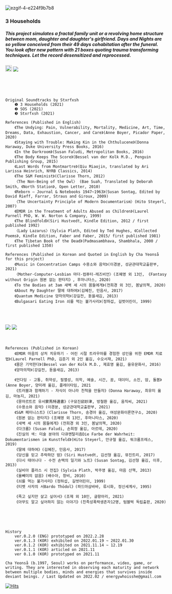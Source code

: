 ![ezgif-4-e224f9b7b8](https://user-images.githubusercontent.com/90887934/156078772-bfeb75fa-2d4e-4497-be11-97c8ef2995c5.gif)

### 3 Households

##### This project simulates a fractal family unit or a revolving home structure between mom, daughter and daughter's girlfriend. Days and Nights are so yellow conceived from their 49 days cohabitation after the funeral. You look after new pattern with 21 boxes quoting trauma transforming techniques. Let the record desensitized and reprocessed.

<img src = "https://user-images.githubusercontent.com/90887934/156081425-a5791aa7-7c86-42de-b633-5f289ce2f4a1.png" height = "20"> <img src = "https://user-images.githubusercontent.com/90887934/156082141-32380fd8-e7c8-4f51-9937-c43996d0f5a7.png">

<br>
<br>
<br>

```
Original Soundtracks by Stxrfxsh
    ❶ 3 Households (2021)
    ❷ SOS (2021)
    ❸ Stxrfxsh (2021)
```

```
References (Published in English)
    《The Undying: Pain, Vulnerability, Mortality, Medicine, Art, Time, Dreams, Data, Exhaustion, Cancer, and Care》(Anne Boyer, Picador Paper, 2020)
    《Staying with Trouble: Making Kin in the Chthulucene》(Donna Haraway, Duke University Press Books, 2016) 
    《In the Darkroom》(Susan Faludi, Metropolitan Books, 2016)
    《The Body Keeps The Score》(Bessel van der Kolk M.D., Penguin Publishing Group, 2015)
    《Last Words from Montmartre》(Qiu Miaojin, translated by Ari Larissa Heinrich, NYRB Classics, 2014)
    《The S&M Feminist》(Clarisse Thorn, 2012)
    〈The Non-Being of the Owl〉 (Bae Suah, Translated by Deborah Smith, 《North Station》, Open Letter, 2010)
    《Reborn ― Journal & Notebooks 1947~1963》(Susan Sontag, Edited by David Rieff, Farrar, Straus and Giroux, 2009)
    〈The Uncertainty Principle of Modern Documentarism〉(Hito Steyerl, 2007)
    《EMDR in the Treatment of Adults Abused as Children》(Laurel Parnell PhD, W. W. Norton & Company, 1999) 
    《The Blindfold》(Siri Hustvedt, Kindle Edition, 2012 / first published 1992)
    〈Lady Lazarus〉(Sylvia Plath, Edited by Ted Hughes, 《Collected Poems》, Kindle Edition, Faber and Faber, 2015/ first published 1981)
    《The Tibetan Book of the Dead》(Padmasambhava, Shambhala, 2000 / first published 1350)

References (Published in Korean and Quoted in English by Cha Yeonså for this project)
    《Music in Concentration Camps 수용소와 음악》(이경분, 성균관대학교출판부, 2021)
    〈Mother-Computer-Lesbian 마더-컴퓨터-레즈비언〉(조혜영 외 13인, 《Fantasy without Origin 원본 없는 판타지》, 후마니타스, 2020)
    《To the Bodies at 3am 새벽 세 시의 몸들에게》(전희경 외 3인, 봄날의책, 2020)
    《About My Daughter 딸에 대하여》(김혜진, 민음사, 2017)
    《Quantum Medicine 양자의학》(강길전, 돋을새김, 2013) 
    《Bulgasari Eating Iron 쇠를 먹는 불가사리》(정하섭, 길벗어린이, 1999)
```

<br>
<br>
<br>

<img src="https://user-images.githubusercontent.com/90887934/156080459-3b6207a1-c3d4-4f84-9d14-6469bd5698d4.png">
<img src="https://user-images.githubusercontent.com/90887934/156071307-837c59f4-c850-45c5-ad17-11b9460d5c15.png">

<br>
<br>
<br>

```
References (Published in Korean)
    《EMDR 마음의 상처 치유하기 - 어린 시절 트라우마를 경험한 성인을 위한 EMDR 치료법》(Laurel Parnell PhD, 김준기 외 2인 옮김, 수오서재, 2021) 
    《몸은 기억한다》(Bessel van der Kolk M.D., 제효영 옮김, 을유문화사, 2016)
    《양자의학》(강길전, 돋을새김, 2013) 
    
    《언다잉 - 고통, 취약성, 필멸성, 의학, 예술, 시간, 꿈, 데이터, 소진, 암, 돌봄》(Anne Boyer, 양미래 옮김, 플레이타임, 2021
    《트러블과 함께하기 - 자식이 아니라 친척을 만들자》(Donna Haraway, 최유미 옮김, 마농지, 2021) 
    《몽마르트르 유서蒙馬特遺書》(구묘진邱妙津, 방철환 옮김, 움직씨, 2021)
    《수용소와 음악》(이경분, 성균관대학교출판부, 2021)
    《S&M 페미니스트》(Clarisse Thorn, 송경아 옮김, 여성문화이론연구소, 2020)
    《원본 없는 판타지》(조혜영 외 13인, 후마니타스, 2020)
    《새벽 세 시의 몸들에게》(전희경 외 3인, 봄날의책, 2020)
    《다크룸》(Susan Faludi, 손희정 옮김, 아르테, 2020)
    《진실의 색: 미술 분야의 다큐멘탈리즘Die Farbe der Wahrheit: Dokumentarismen im Kunstfeld》(Hito Steyerl, 안규철 옮김, 워크룸프레스, 2019)
    《딸에 대하여》(김혜진, 민음사, 2017)
    《당신을 믿고 추락하던 밤》(Siri Hustvedt, 김선형 옮김, 뮤진트리, 2017)
    《다시 태어나다 - 수전 손택의 일기와 노트》(Susan Sontag, 김선형 옮김, 이후, 2013) 
    《실비아 플라스 시 전집》(Sylvia Plath, 박주영 옮김, 마음 산책, 2013)
    《올빼미의 없음》(배수아, 창비, 2010)
    《쇠를 먹는 불가사리》(정하섭, 길벗어린이, 1999)
    《티벳 사자의 서Bardo Thödol》(파드마삼바바, 류시화, 정신세계사, 1995)
    
    《죽고 싶지만 살고 싶어서》(조제 외 10인, 글항아리, 2021)
    《아무도 알고 싶어하지 않는 이야기》(친족성폭력생존자12명, 텀블벅 독립출판, 2020)
```

<br>
<br>
<br>

```
History 
    ver.0.2.0 (ENG) prototyped on 2022.2.28
    ver.0.1.3 (KOR) exhibited on 2022.01.19 ~ 2022.01.30 
    ver.0.1.2 (KOR) exhibited on 2021.11.14 ~ 12.19 
    ver.0.1.1 (KOR) articled on 2021.11
    ver 0.1.0 (KOR) prototyped on 2021.11
```

`Cha Yeonså (b.1997, Seoul) works on performance, video, game, or writing. They are interested in observing each maturity and network between multiple bodies, minds and energies that survives inside deviant beings. / Last Updated on 2022.02 / energywhoisshe@gmail.com`

[![Hits](https://hits.seeyoufarm.com/api/count/incr/badge.svg?url=https%3A%2F%2Fgithub.com%2Fenergywhoisshe%2F3&count_bg=%23555555&title_bg=%23555555&icon=&icon_color=%23FFFFFF&title=3&edge_flat=false)](https://hits.seeyoufarm.com)
